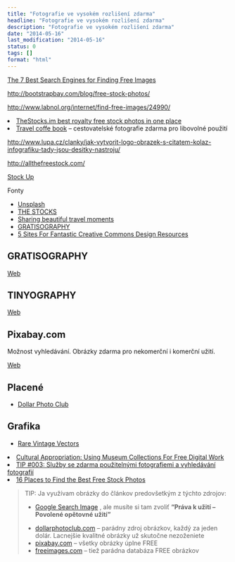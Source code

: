 ```yaml
---
title: "Fotografie ve vysokém rozlišení zdarma"
headline: "Fotografie ve vysokém rozlišení zdarma"
description: "Fotografie ve vysokém rozlišení zdarma"
date: "2014-05-16"
last_modification: "2014-05-16"
status: 0
tags: []
format: "html"
---
```


<a href="http://www.sitepoint.com/7-best-search-engines-free-images/">The 7 Best Search Engines for Finding Free Images</a>

http://bootstrapbay.com/blog/free-stock-photos/

http://www.labnol.org/internet/find-free-images/24990/

<li><a href="http://thestocks.im/">TheStocks.im best royalty free stock photos in one place</a></li>

<li><a href="http://travelcoffeebook.com/">Travel coffe book</a> – cestovatelské fotografie zdarma pro libovolné použití</li>


http://www.lupa.cz/clanky/jak-vytvorit-logo-obrazek-s-citatem-kolaz-infografiku-tady-jsou-desitky-nastroju/

http://allthefreestock.com/

<a href="http://www.sitebuilderreport.com/stock-up">Stock Up</a>

Fonty

<ul>
  
  <li><a href="http://unsplash.com/">Unsplash</a></li>
  
  <li><a href="http://thestocks.im/">THE STOCKS</a></li>

  <li><a href="http://travelcoffeebook.tumblr.com/">Sharing beautiful travel moments</a></li>
  
  <li><a href="http://www.gratisography.com">GRATISOGRAPHY</a></li>
  
  <li><a href="http://www.sitepoint.com/5-sites-fantastic-creative-commons-design-resources/">5 Sites For Fantastic Creative Commons Design Resources</a></li>
  
</ul>

<h2 id="gratisography">GRATISOGRAPHY</h2>

<p><a href="http://www.gratisography.com" class="button">Web</a></p>



<h2 id="tinyography">TINYOGRAPHY</h2>

<p><a href="http://www.tinyography.com" class="button">Web</a></p>


<h2 id="pixabay">Pixabay.com</h2>

<p>Možnost vyhledávání. Obrázky zdarma pro nekomerční i komerční užití.</p>

<p><a href="http://pixabay.com/" class="button">Web</a></p>



<h2 id="placene">Placené</h2>

<ul>
  <li><a href="http://cz.dollarphotoclub.com/">Dollar Photo Club</a></li>
</ul>


<h2 id="grafika">Grafika</h2>

<ul>
  <li><a href="http://www.vectorian.net/free">Rare Vintage Vectors</a></li>
</ul>

<li><a href="http://demosthenes.info/blog/972/Cultural-Appropriation-Using-Museum-Collections-For-Free-Digital-Work">Cultural Appropriation: Using Museum Collections For Free Digital Work</a></li>

<li><a href="https://365tipu.wordpress.com/2015/01/03/tip-003-sluzby-se-zdarma-pouzitelnymi-fotografiemi-a-vyhledavani-fotografii/">TIP #003: Služby se zdarma použitelnými fotografiemi a vyhledávání fotografií</a></li>

<li><a href="http://designmodo.com/free-photos/">16 Places to Find the Best Free Stock Photos</a></li>


<blockquote>
  <p>TIP: Ja využívam obrázky do článkov predovšetkým z týchto zdrojov:</p>
  <ul>
    <li>
      <a href="https://www.google.com/imghp" target="_blank">Google Search Image</a>
      , ale musíte si tam zvoliť 
      <strong>“Práva k užití – Povolené opětovné užití” </strong>
    </li>
  </ul>
  <ul>
    <li>
      <a href="https://cz.dollarphotoclub.com/" target="_blank">dollarphotoclub.com</a>
       – parádny zdroj obrázkov, každý za jeden dolár. Lacnejšie kvalitné obrázky už skutočne nezoženiete
    </li>
    <li>
      <a href="https://pixabay.com/" target="_blank">pixabay.com</a>
       – všetky obrázky úplne FREE
    </li>
    <li>
      <a href="http://www.freeimages.com/" target="_blank">freeimages.com</a>
       – tiež parádna databáza FREE obrázkov
    </li>
  </ul>
</blockquote>